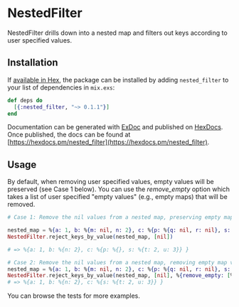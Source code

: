 # NestedFilter

NestedFilter drills down into a nested map and filters out keys according to
user specified values.

## Installation

If [available in Hex](https://hex.pm/docs/publish), the package can be installed
by adding `nested_filter` to your list of dependencies in `mix.exs`:

```elixir
def deps do
  [{:nested_filter, "~> 0.1.1"}]
end
```

Documentation can be generated with [ExDoc](https://github.com/elixir-lang/ex_doc)
and published on [HexDocs](https://hexdocs.pm). Once published, the docs can
be found at [https://hexdocs.pm/nested_filter](https://hexdocs.pm/nested_filter).


## Usage

By default, when removing user specified values, empty values will be preserved
(see Case 1 below). You can use the *remove_empty* option which takes a list of
user specified "empty values" (e.g., empty maps) that will be removed.

```elixir
# Case 1: Remove the nil values from a nested map, preserving empty map values

nested_map = %{a: 1, b: %{m: nil, n: 2}, c: %{p: %{q: nil, r: nil}, s: %{t: 2, u: 3}} }
NestedFilter.reject_keys_by_value(nested_map, [nil])

# => %{a: 1, b: %{n: 2}, c: %{p: %{}, s: %{t: 2, u: 3}} }

# Case 2: Remove the nil values from a nested map, removing empty map values
nested_map = %{a: 1, b: %{m: nil, n: 2}, c: %{p: %{q: nil, r: nil}, s: %{t: 2, u: 3}} }
NestedFilter.reject_keys_by_value(nested_map, [nil], %{remove_empty: [%{}]})
# => %{a: 1, b: %{n: 2}, c: %{s: %{t: 2, u: 3}} }
```

You can browse the tests for more examples.
